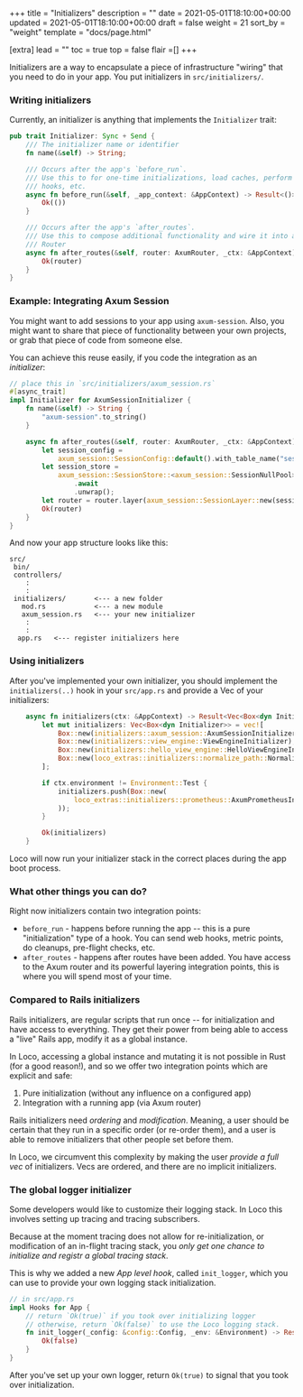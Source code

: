 +++
title = "Initializers"
description = ""
date = 2021-05-01T18:10:00+00:00
updated = 2021-05-01T18:10:00+00:00
draft = false
weight = 21
sort_by = "weight"
template = "docs/page.html"

[extra]
lead = ""
toc = true
top = false
flair =[]
+++

Initializers are a way to encapsulate a piece of infrastructure "wiring" that you need to do in your app. You put initializers in `src/initializers/`.

### Writing initializers

Currently, an initializer is anything that implements the `Initializer` trait:
<!-- <snip id="initializers-trait" inject_from="code" template="rust"> -->
```rust
pub trait Initializer: Sync + Send {
    /// The initializer name or identifier
    fn name(&self) -> String;

    /// Occurs after the app's `before_run`.
    /// Use this to for one-time initializations, load caches, perform web
    /// hooks, etc.
    async fn before_run(&self, _app_context: &AppContext) -> Result<()> {
        Ok(())
    }

    /// Occurs after the app's `after_routes`.
    /// Use this to compose additional functionality and wire it into an Axum
    /// Router
    async fn after_routes(&self, router: AxumRouter, _ctx: &AppContext) -> Result<AxumRouter> {
        Ok(router)
    }
}
```
<!-- </snip> -->

### Example: Integrating Axum Session

You might want to add sessions to your app using `axum-session`. Also, you might want to share that piece of functionality between your own projects, or grab that piece of code from someone else.

You can achieve this reuse easily, if you code the integration as an _initializer_:

```rust
// place this in `src/initializers/axum_session.rs`
#[async_trait]
impl Initializer for AxumSessionInitializer {
    fn name(&self) -> String {
        "axum-session".to_string()
    }

    async fn after_routes(&self, router: AxumRouter, _ctx: &AppContext) -> Result<AxumRouter> {
        let session_config =
            axum_session::SessionConfig::default().with_table_name("sessions_table");
        let session_store =
            axum_session::SessionStore::<axum_session::SessionNullPool>::new(None, session_config)
                .await
                .unwrap();
        let router = router.layer(axum_session::SessionLayer::new(session_store));
        Ok(router)
    }
}
```

And now your app structure looks like this:

```
src/
 bin/
 controllers/
    :
    :
 initializers/       <--- a new folder
   mod.rs            <--- a new module
   axum_session.rs   <--- your new initializer
    :
    :
  app.rs   <--- register initializers here
```


### Using initializers

After you've implemented your own initializer, you should implement the `initializers(..)` hook in your `src/app.rs` and provide a Vec of your initializers:

<!-- <snip id="app-initializers" inject_from="code" template="rust"> -->
```rust
    async fn initializers(ctx: &AppContext) -> Result<Vec<Box<dyn Initializer>>> {
        let mut initializers: Vec<Box<dyn Initializer>> = vec![
            Box::new(initializers::axum_session::AxumSessionInitializer),
            Box::new(initializers::view_engine::ViewEngineInitializer),
            Box::new(initializers::hello_view_engine::HelloViewEngineInitializer),
            Box::new(loco_extras::initializers::normalize_path::NormalizePathInitializer),
        ];

        if ctx.environment != Environment::Test {
            initializers.push(Box::new(
                loco_extras::initializers::prometheus::AxumPrometheusInitializer,
            ));
        }

        Ok(initializers)
    }
```
<!-- </snip> -->

Loco will now run your initializer stack in the correct places during the app boot process.

### What other things you can do?

Right now initializers contain two integration points:

* `before_run` - happens before running the app -- this is a pure "initialization" type of a hook. You can send web hooks, metric points, do cleanups, pre-flight checks, etc.
* `after_routes` - happens after routes have been added. You have access to the Axum router and its powerful layering integration points, this is where you will spend most of your time.

### Compared to Rails initializers

Rails initializers, are regular scripts that run once -- for initialization and have access to everything. They get their power from being able to access a "live" Rails app, modify it as a global instance. 

In Loco, accessing a global instance and mutating it is not possible in Rust (for a good reason!), and so we offer two integration points which are explicit and safe:

1. Pure initialization (without any influence on a configured app)
2. Integration with a running app (via Axum router)

Rails initializers need _ordering_ and _modification_. Meaning, a user should be certain that they run in a specific order (or re-order them), and a user is able to remove initializers that other people set before them.

In Loco, we circumvent this complexity by making the user _provide a full vec_ of initializers. Vecs are ordered, and there are no implicit initializers. 

### The global logger initializer

Some developers would like to customize their logging stack. In Loco this involves setting up tracing and tracing subscribers.

Because at the moment tracing does not allow for re-initialization, or modification of an in-flight tracing stack, you *only get one chance to initialize and registr a global tracing stack*.

This is why we added a new *App level hook*, called `init_logger`, which you can use to provide your own logging stack initialization.

```rust
// in src/app.rs
impl Hooks for App {
    // return `Ok(true)` if you took over initializing logger
    // otherwise, return `Ok(false)` to use the Loco logging stack.
    fn init_logger(_config: &config::Config, _env: &Environment) -> Result<bool> {
        Ok(false)
    }
}
```

After you've set up your own logger, return `Ok(true)` to signal that you took over initialization.
